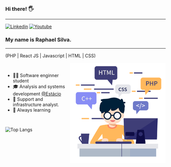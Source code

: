 ### Hi there! 🖐️

<hr>

[![Linkedin](https://img.shields.io/badge/LinkedIn-0077B5?style=for-the-badge&logo=linkedin&logoColor=white)](https://www.linkedin.com/in/raphael-silva-a750381b7/)
[![Youtube](https://img.shields.io/badge/Microsoft_Outlook-0078D4?style=for-the-badge&logo=microsoft-outlook&logoColor=white)](mailto:rapha.silva2001@hotmail.com)



### My name is Raphael Silva.

<hr>

(PHP | React JS | Javascript | HTML | CSS)

<img align="right" alt="Code Girl image" src="https://github.com/99Akira/99Akira/blob/main/codeboy.jpg" width="300px" style="max-width: 100%;">



<br>

 - 👩‍💻 Software enginner student
 - 🎓 Analysis and systems development <a href="https://estacio.br/" rel="nofollow">@Estácio</a>
 - 💼 Support and infrastructure analyst.
 - 🚀 Always learning

 <br>


![Top Langs](https://github-readme-stats.vercel.app/api/top-langs/?username=99Akira&hide_progress=true)
